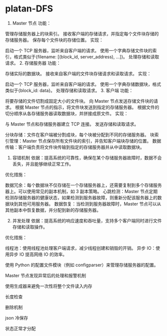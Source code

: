 # platan-DFS

1. Master 节点
   功能：

管理存储服务器上的块索引。
接收客户端的存储请求，并指定每个文件块存储的存储服务器。
保存每个文件块的存储位置。
实现：

启动一个 TCP 服务器，监听来自客户端的请求。
使用一个字典存储文件块的索引，格式类似于{filename: [(block_id, server_address), ...]}。
处理存储和读取请求。 2. 存储服务器
功能：

存储实际的数据块。
接收来自客户端的文件块存储请求和读取请求。
实现：

启动一个 TCP 服务器，监听来自客户端的请求。
使用一个字典存储数据块，格式类似于{block_id: data}。
处理存储和读取请求。 3. 客户端
功能：

将要存储的文件切割成固定大小的文件块。
向 Master 节点发送存储文件块的请求。
根据 Master 节点的指示，将文件块发送到指定的存储服务器。
根据文件的切分顺序从各存储服务器读取数据块，并拼接成原文件。
实现：

与 Master 节点和存储服务器建立 TCP 连接。
发送存储和读取请求。

分块存储：文件在客户端被分割成块，每个块被分配到不同的存储服务器。
块索引管理：Master 节点保存所有文件块的索引，并告知客户端块存储的位置。
数据传输：客户端负责将文件块传输到指定的存储服务器并从中读取数据块。

1. 容错机制
   依据：提高系统的可靠性，确保在某个存储服务器故障时，数据不会丢失，并且能够继续正常工作。

优化措施：

数据冗余：每个数据块不仅存储在一个存储服务器上，还需要复制到多个存储服务器上。可以使用常见的副本机制，如 3 副本策略。
心跳检测：Master 节点定期检测存储服务器的健康状态，如果检测到服务器故障，则重新分配该服务器上的数据块到其他可用服务器。
数据恢复：当检测到服务器故障时，Master 节点可以从其他副本中恢复数据，并分配到新的存储服务器。

2. 并发处理
   依据：提高系统的响应速度和吞吐量，支持多个客户端同时进行文件存储和读取操作。

优化措施：

线程池：使用线程池处理客户端请求，减少线程创建和销毁的开销。
异步 IO：使用异步 IO 提高网络 IO 的效率。

使用 Python 的配置文件模块（例如 configparser）来管理存储服务器的配置。

Master 节点发现异常后的处理和报警机制

使用生成器来避免一次性将整个文件读入内存

长度检查

删除机制

json 冷保存

状态正常才分配
